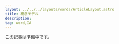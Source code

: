 ```yaml
---
layout: ../../../layouts/words/ArticleLayout.astro
title: 概念モデル
description:
tag: word,IA
---
```


この記事は準備中です。